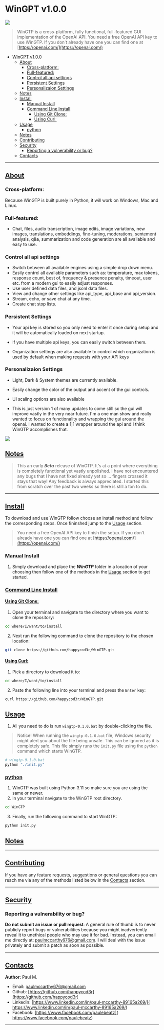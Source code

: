 # WinGPT v1.0.0

![](/docs/res/wingtp1.png)

> WinGTP is a cross-platform, fully functional, full-featured GUI implementation of the OpenAI API.
> You need a free OpenAI API key to use WinGTP. If you don't already have 
> one you can find one at [https://openai.com/](https://openai.com/) 

- [WinGPT v1.0.0](#wingpt-v100)
  - [About](#about)
    - [Cross-platform:](#cross-platform)
    - [Full-featured:](#full-featured)
    - [Control all api settings](#control-all-api-settings)
    - [Persistent Settings](#persistent-settings)
    - [Personalizaion Settings](#personalizaion-settings)
  - [Notes](#notes)
  - [Install](#install)
    - [Manual Install](#manual-install)
    - [Command Line Install](#command-line-install)
      - [Using Git Clone:](#using-git-clone)
      - [Using Curl:](#using-curl)
  - [Usage](#usage)
    - [python](#python)
  - [Notes](#notes-1)
  - [Contributing](#contributing)
  - [Security](#security)
    - [Reporting a vulnerability or bug?](#reporting-a-vulnerability-or-bug)
  - [Contacts](#contacts)

---

## [About](#about)

### Cross-platform: 
Because WinGTP is built purely in Python, it will work on Windows, Mac and Linux.

### Full-featured:

* Chat, files, audio transcription, image edits, image variations, new images, translations, embeddings, fine-tuning, moderations, sentement analysis, q&a, summarization and code generation are all available and easy to use. 

### Control all api settings
* Switch between all available engines using a simple drop down menu.
* Easily control all available parameters such as: temperature, max tokens, response count, best of, frequency & presence penalty, timeout, user etc. from a modern gui to easily adjust responses.
* Use user defined data files, and jsonl data files. 
* View and change other settings like api_type, api_base and api_version.  
* Stream, echo, or save chat at any time.
* Create chat stop lists. 

### Persistent Settings
* Your api key is stored so you only need to enter it once during setup and it will be automatically loaded on next startup. 
* If you have multiple api keys, you can easily switch between them. 

* Organization settings are also available to control which organization is used by default when making requests with your API keys       

### Personalizaion Settings
* Light, Dark & System themes are currently available. 
* Easily change the color of the output and accent of the gui controls.
* UI scaling options are also available 

* This is just version 1 of many updates to come still so the gui will improve vastly in the very near future. I'm a one man show and really wanted to focus on functionality and wrapping 
the gui around the openai. I wanted to create a 1|1 wrapper around the api and I think WinGTP accomplishes that.

![](./res/wingtp-hello-example.gif)

## [Notes](#notes)

> This an early ***Beta*** release of WinGTP. It's at a point where everything is completely functional yet vastly unpolished. I have not encountered any bugs that I have not fixed already yet so ... fingers crossed it stays that way! 
> Any feedback is always appreciated. I started this from scratch over the past two weeks so there is still a ton to do.

---

## [Install](#install)

To download and use WinGTP follow choose an install method and follow the corresponding steps. Once fininshed jump to the [Usage](#usage) section.

> You need a free OpenAI API key to finish the setup. If you don't already have 
> one you can find one at [https://openai.com/](https://openai.com/) 

### [Manual Install](#manual_install) 

1. Simply download and place the ***WinGTP*** folder in a location of your choosing then follow one of the methods in the [Usage](#usage) section to get started.

### [Command Line Install](#command_line_install)

#### [Using Git Clone:](#git_clone)

1) Open your terminal and navigate to the directory where you want to clone the repository: 

```bash
cd where/I/want/to/install
```

2) Next run the following command to clone the repository to the chosen location:
```bash
git clone https://github.com/happycod3r/WinGTP.git
```

#### [Using Curl:](#curl)

1) Pick a directory to download it to:
```bash
cd where/I/want/to/install
```

2) Paste the following line into your terminal and press the `Enter` key:
```bash
curl https://github.com/happycod3r/WinGTP.git
```

## [Usage](#usage)

1) All you need to do is run `wingtp-0.1.0.bat` by double-clicking the file.
> Notice! When running the `wingtp-0.1.0.bat` file, Windows security might alert you
> about the file being unsafe. This can be ignored as it is completely safe. This file
> simply runs the `init.py` file using the `python` command which starts WinGTP.

```bash
# wingtp-0.1.0.bat
python "./init.py"
``` 

### [python](#python)

1) WinGTP was built using Python 3.11 so make sure you are using the same or newer.
2) In your terminal navigate to the WinGTP root directory.
```bash
cd WinGTP
```
3) Finally, run the following command to start WinGTP:

```bash
python init.py
```

## [Notes](#notes) 


---

## [Contributing](#contributing)

If you have any feature requests, suggestions or general questions you can reach me via any of the methods listed below in the [Contacts](#contacts) section.

---

## [Security](#security)

### Reporting a vulnerability or bug?

**Do not submit an issue or pull request**: A general rule of thumb is to never publicly report bugs or vulnerabilities because you might inadvertently reveal it to unethical people who may use it for bad. Instead, you can email me directly at: [paulmccarthy676@gmail.com](mailto:paulmccarthy676@gmail.com). I will deal with the issue privately and submit a patch as soon as possible.

---

## [Contacts](#contacts)

**Author:** Paul M.

* Email: [paulmccarthy676@gmail.com](mailto:paulmccarthy676@gmail.com)
* Github: [https://github.com/happycod3r](https://github.com/happycod3r)
* Linkedin: [https://www.linkedin.com/in/paul-mccarthy-89165a269/]( https://www.linkedin.com/in/paul-mccarthy-89165a269/)
* Facebook: [https://www.facebook.com/paulebeatz]( https://www.facebook.com/paulebeatz)

---
